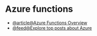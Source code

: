 # Azure functions

- [@article@Azure Functions Overview](https://learn.microsoft.com/en-us/azure/azure-functions/functions-overview)
- [@feed@Explore top posts about Azure](https://app.daily.dev/tags/azure?ref=roadmapsh)
